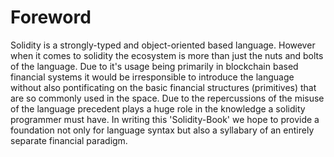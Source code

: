 # Foreword

Solidity is a strongly-typed and object-oriented based language. However when it comes to solidity the ecosystem is more than just the nuts and bolts of the language. Due to it's usage being primarily in blockchain based financial systems it would be irresponsible to introduce the language without also pontificating on the basic financial structures (primitives) that are so commonly used in the space.
Due to the repercussions of the misuse of the language precedent plays a huge role in the knowledge a solidity programmer must have.
In writing this 'Solidity-Book' we hope to provide a foundation not only for language syntax but also a syllabary of an entirely separate financial paradigm.



